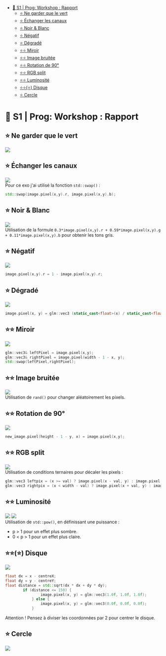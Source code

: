 - [🐣 S1 | Prog: Workshop : Rapport](#-s1--prog-workshop--rapport)
  - [⭐ Ne garder que le vert](#-ne-garder-que-le-vert)
  - [⭐ Échanger les canaux](#-échanger-les-canaux)
  - [⭐ Noir \& Blanc](#-noir--blanc)
  - [⭐ Négatif](#-négatif)
  - [⭐ Dégradé](#-dégradé)
  - [⭐⭐ Miroir](#-miroir)
  - [⭐⭐ Image bruitée](#-image-bruitée)
  - [⭐⭐ Rotation de 90°](#-rotation-de-90)
  - [⭐⭐ RGB split](#-rgb-split)
  - [⭐⭐ Luminosité](#-luminosité)
  - [⭐⭐(⭐) Disque](#-disque)
  - [⭐ Cercle](#-cercle)

# 🐣 S1 | Prog: Workshop : Rapport

## ⭐ Ne garder que le vert
![](./output/keep_green_only.png)

## ⭐ Échanger les canaux
![](./output/echange.png)  
Pour ce exo j'ai utilisé la fonction `std::swap()` :
```cpp
std::swap(image.pixel(x,y).r, image.pixel(x,y).b);
```

## ⭐ Noir & Blanc
![](./output/black_white.png)  
Utilisation de la formule `0.3*image.pixel(x,y).r + 0.59*image.pixel(x,y).g + 0.11*image.pixel(x,y).b` pour obtenir les tons gris.

## ⭐ Négatif
![](./output/negative.png)  
```cpp
image.pixel(x,y).r = 1 - image.pixel(x,y).r;
``` 

## ⭐ Dégradé
![](./output/gradient.png)  
```cpp
image.pixel(x, y) = glm::vec3 (static_cast<float>(x) / static_cast<float>(image.width() - 1));
``` 


## ⭐⭐ Miroir
![](./output/mirror.png)  
```cpp
glm::vec3& leftPixel = image.pixel(x,y);
glm::vec3& rightPixel = image.pixel(width - 1 - x, y);
std::swap(leftPixel,rightPixel);
```

## ⭐⭐ Image bruitée
![](./output/bruite.png)  
Utilisation de `rand()` pour changer aléatoirement les pixels.

## ⭐⭐ Rotation de 90°
![](./output/rotation.png)  
```cpp
new_image.pixel(height - 1 - y, x) = image.pixel(x,y);
```

## ⭐⭐ RGB split
![](./output/split.png)  
Utilisation de conditions ternaires pour décaler les pixels :  
```cpp
glm::vec3 leftpix = (x >= val) ? image.pixel(x - val, y) : image.pixel(x,y);
glm::vec3 rightpix = (x < width - val) ? image.pixel(x + val, y) : image.pixel(x,y);
```

## ⭐⭐ Luminosité
![](./output/luminosite_dark.png)  ![](./output/luminosite_light.png)  
Utilisation de `std::pow()`, en définissant une puissance :
- p > 1 pour un effet plus sombre.
- 0 < p > 1 pour un effet plus claire.

## ⭐⭐(⭐) Disque
![](./output/disk.png)  
```cpp
float dx = x - centreX;
float dy = y - centreY;
float distance = std::sqrt(dx * dx + dy * dy);
        if (distance <= 150) {
                image.pixel(x, y) = glm::vec3(1.0f, 1.0f, 1.0f); 
            } else {
                image.pixel(x, y) = glm::vec3(0.0f, 0.0f, 0.0f); 
            }
```
Attention ! Pensez à diviser les coordonnées par 2 pour centrer le disque. 

## ⭐ Cercle
![](./output/circle.png)  
